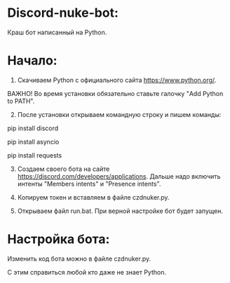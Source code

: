 # Discord-nuke-bot:
Краш бот написанный на Python.
# Начало:
1. Скачиваем Python с официального сайта https://www.python.org/.

ВАЖНО! Во время установки обязательно ставьте галочку "Add Python to PATH".

2. После установки открываем командную строку и пишем команды:

pip install discord

pip install asyncio

pip install requests

3. Создаем своего бота на сайте https://discord.com/developers/applications. Дальше надо включить интенты "Members intents" и "Presence intents".

4. Копируем токен и вставляем в файле czdnuker.py.

5. Открываем файл run.bat. При верной настройке бот будет запущен.

# Настройка бота:
Изменить код бота можно в файле czdnuker.py.

С этим справиться любой кто даже не знает Python.
